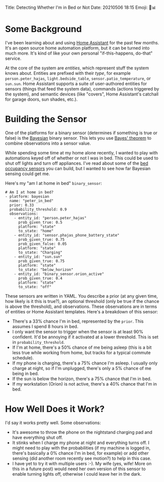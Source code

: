 Title: Detecting Whether I'm in Bed or Not
Date: 20210506 18:15
Emoji: 🛌📊

# Some Background

I've been learning about and using [Home Assistant](https://www.home-assistant.io) for the past few months. It's an open source home automation platform, but it can be turned into much more. It's kind of like your own personal "if-this-happens, do-that" service.

At the core of the system are *entities*, which represent stuff the system knows about. Entities are prefixed with their *type*, for example `person.peter_hajas`, `light.bedside_table`, `sensor.patio_temperature`, or `sun.sun`. Home Assistant supports a suite of user-authored entities for sensors (things that feed the system data), commands (actions triggered by the system), and semantic devices (like "covers", Home Assistant's catchall for garage doors, sun shades, etc.).

# Building the Sensor

One of the platforms for a binary sensor (determines if something is true or false) is the [Bayesian](https://www.home-assistant.io/integrations/bayesian/) binary sensor. This lets you use [Bayes' theorem](https://en.wikipedia.org/wiki/Bayes%27_theorem) to combine observations into a sensor value.

While spending some time at my home alone recently, I wanted to play with automations keyed off of whether or not I was in bed. This could be used to shut off lights and turn off appliances. I've read about some of the [bed occupancy sensors](https://everythingsmarthome.co.uk/howto/building-a-bed-occupancy-sensor-for-home-assistant/) you can build, but I wanted to see how far Bayesian sensing could get me.

Here's my "am I at home in bed" `binary_sensor`:


    # Am I at home in bed?
    - platform: bayesian
      name: "peter_in_bed"
      prior: 0.33
      probability_threshold: 0.9
      observations:
        - entity_id: "person.peter_hajas"
          prob_given_true: 0.5
          platform: "state"
          to_state: "home"
        - entity_id: "sensor.phajas_phone_battery_state"
          prob_given_true: 0.75
          prob_given_false: 0.05
          platform: "state"
          to_state: "Charging"
        - entity_id: "sun.sun"
          prob_given_true: 0.75
          platform: "state"
          to_state: "below_horizon"
        - entity_id: "binary_sensor.orion_active"
          prob_given_true: 0.4
          platform: "state"
          to_state: "off"

These sensors are written in YAML. You describe a prior (at any given time, how likely is it this is true?), an optional threshold (only be true if the chance is above the threshold), and observations. These observations are in terms of entities or Home Assistant templates. Here's a breakdown of this sensor:

- There's a 33% chance I'm in bed, represented by the `prior`. This assumes I spend 8 hours in bed.
- I only want the sensor to trigger when the sensor is at least 90% confident. It'd be annoying if it activated at a lower threshold. This is set in `probability_threshold`.
- If I'm at home, there's a 50% chance of me being asleep (this is a bit less true while working from home, but tracks for a typical commute schedule).
- If my phone is charging, there's a 75% chance I'm asleep. I usually only charge at night, so if I'm unplugged, there's only a 5% chance of me being in bed.
- If the sun is below the horizon, there's a 75% chance that I'm in bed.
- If my workstation (Orion) is not active, there's a 40% chance that I'm in bed.

# How Well Does it Work?

I'd say it works pretty well. Some observations:
- It's awesome to throw the phone on the nightstand charging pad and have everything shut off.
- It stinks when I charge my phone at night and everything turns off. I might need to play with the probabilities (if my machine is logged in, there's basically a 0% chance I'm in bed, for example) or add other sensing (did another room recently see motion?) to help in this case.
- I have yet to try it with multiple users :-). My wife (yes, wife! More on this in a future post) would need her own version of this sensor to enable turning lights off, otherwise I could leave her in the dark.
